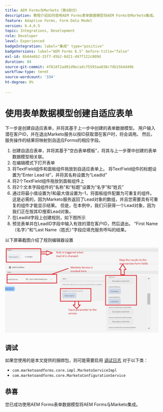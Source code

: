 ```yaml
---
title: AEM Forms与Marketo（第4部分）
description: 教程介绍如何使用AEM Forms表单数据模型将AEM Forms与Marketo集成。
feature: Adaptive Forms, Form Data Model
version: 6.4,6.5
topic: Integrations, Development
role: Developer
level: Experienced
badgeIntegration: label="集成" type="positive"
badgeVersions: label="AEM Forms 6.5" before-title="false"
exl-id: 6b44e6b2-15f7-45b2-8d21-d47f122c809d
duration: 84
source-git-commit: 4f818f2ad01d9ecadcf5593aa038c7db15b4d496
workflow-type: tm+mt
source-wordcount: '334'
ht-degree: 0%

---
```


# 使用表单数据模型创建自适应表单

下一步是创建自适应表单，并将其基于上一步中创建的表单数据模型。
用户输入潜在客户ID，并在退出Marketo服务以按ID获取潜在客户时，将会调用。 然后，服务操作的结果将映射到自适应Forms的相应字段。

1. 创建自适应表单，并将其基于“空白表单模板”，将其与上一步骤中创建的表单数据模型相关联。
1. 在编辑模式下打开表单
1. 将TextField组件和面板组件拖放到自适应表单上。 将TextField组件的标题设置为“Enter Lead Id”，并将其名称设置为“LeadId”
1. 将2个TextField组件拖放到面板组件上
1. 将2个文本字段组件的“名称”和“标题”设置为“名字”和“姓氏”
1. 通过将最小值设置为1和最大值设置为–1，将面板组件配置为可重复的组件。 这是必需的，因为Marketo服务返回了Lead对象的数组，并且您需要具有可重复的组件才能显示结果。 但是，在本例中，我们只获得一个Lead对象，因为我们正在按其ID搜索Lead对象。
1. 在LeadId字段上创建规则，如下图所示
1. 预览表单并在LeadID字段中输入有效的潜在客户ID，然后退出。 “First Name（名字）”和“Last Name（姓氏）”字段应填充服务呼叫的结果。

以下屏幕截图介绍了规则编辑器设置

![规则编辑器](assets/ruleeditor.png)

## 调试

如果您使用的是本文提供的捆绑包，则可能需要启用 [调试日志](http://localhost:4502/system/console/slinglog) 对于以下类：

+ `com.marketoandforms.core.impl.MarketoServiceImpl`
+ `com.marketoandforms.core.MarketoConfigurationService`

## 恭喜

您已成功使用AEM Forms表单数据模型将AEM Forms与Marketo集成。